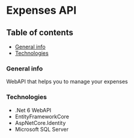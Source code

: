 # Expenses API

## Table of contents
* [General info](#general-info)
* [Technologies](#technologies)

### General info
WebAPI that helps you to manage your expenses

### Technologies
* .Net 6 WebAPI
* EntityFrameworkCore
* AspNetCore.Identity
* Microsoft SQL Server
